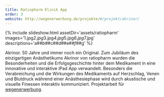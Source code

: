 ```yaml
---
title: Ratiopharm Klinik App
order: 3
website: http://wegenerwerbung.de/projekte/#/projekt/akrinor/
---
```


{% include slideshow.html assetDir='assets/ratiopharm' images='1.jpg*2.jpg*3.jpg*4.jpg*5.jpg*6.jpg*7.jpg' descriptions='a#*#b#*#c#*#d#*#e#*#f#*#g' %}

Akrinor. 50 Jahre und immer noch ein Original. Zum Jubiläum des einzigartigen Anästhetikums Akrinor von ratiopharm wurden die Besonderheiten und die Erfolgsgeschichte hinter dem Medikament in eine innovative und interaktive iPad App verwandelt. Besonders die Verabreichung und die Wirkungen des Medikaments auf Herzschlag, Venen und Blutdruck während einer Anästhesiephase wird durch akustische und visuelle Finessen interaktiv kommuniziert. Projektarbeit für [wegenerwerbung](http://www.wegenerwerbung.de/).
